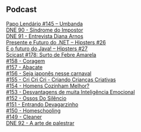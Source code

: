 ## Podcast

[Papo Lendário #145 – Umbanda][1]  
[DNE 90 - Síndrome do Impostor][2]  
[DNE 91 - Entrevista Diana Arnos][3]  
[Presente e Futuro do .NET – Hipsters #26][4]  
[E o futuro do Java! – Hipsters #27][5]  
[Scicast #178: Surto de Febre Amarela][6]  
[#158 - Coragem][7]  
[#157 - Abacate][8]  
[#156 - Seja japonês nesse carnaval][9]  
[#155 - Cri Cri Cri - Criando Crianças Criativas][10]  
[#154 - Homens Cozinham Melhor?][11]  
[#153 - Desvantagens de muita Inteligência Emocional][12]  
[#152 - Ossos Do Silêncio][13]  
[#151 - Entrando Devagarzinho][14]  
[#150 - Homeschooling][15]  
[#149 - Cleaner][16]  
[DNE 92 - A arte de palestrar][17]  

[1]: http://www.mitografias.com.br/2016/08/papo-lendario-145-umbanda/
[2]: http://devnaestrada.com.br/2017/02/03/sindrome-do-impostor.html
[3]: http://devnaestrada.com.br/2017/02/10/diana-arnos.html
[4]: http://hipsters.tech/passado-e-futuro-do-net-hipsters-26/
[5]: http://hipsters.tech/e-o-futuro-do-java-hipsters-27/
[6]: http://www.deviante.com.br/podcasts/scicast/scicast-178-surto-de-febre-amarela/
[7]: https://soundcloud.com/murilogun/158-coragem
[8]: https://soundcloud.com/murilogun/157-abacate
[9]: https://soundcloud.com/murilogun/156-seja-japones-nesse-carnaval
[10]: https://soundcloud.com/murilogun/155-cri-cri-cri-criando-criancas-criativas
[11]: https://soundcloud.com/murilogun/154-homens-cozinham-melhor
[12]: https://soundcloud.com/murilogun/153-desvantagens-de-muita-inteligencia-emocional
[13]: https://soundcloud.com/murilogun/152-ossos-do-silencio
[14]: https://soundcloud.com/murilogun/entrando-devagarzinho
[15]: https://soundcloud.com/murilogun/homeschooling
[16]: https://soundcloud.com/murilogun/cleaner
[17]: http://devnaestrada.com.br/2017/02/17/a-arte-de-palestrar.html
